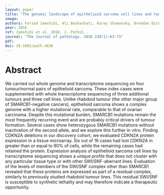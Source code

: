 ```yaml
---
layout: paper
title: "The genomic landscape of epithelioid sarcoma cell lines and tumours."
image: 
authors: Farzad Jamshidi, Ali Bashashati, Karey Shumansky, Brendan Dickson, Nalan Gokgoz, Jay S Wunder, Irene L Andrulis, Alexander J Lazar, Sohrab P Shah, David G Huntsman, Torsten O Nielsen
year: 2016
ref: Jamshidi et al. 2016. J. Pathol..
journal: "The Journal of pathology. 2016 238(1):63-73"
pdf: 
doi: 10.1002/path.4636
---
```


# Abstract

We carried out whole genome and transcriptome sequencing on four tumour/normal pairs of epithelioid sarcoma. These index cases were supplemented with whole transcriptome sequencing of three additional tumours and three cell lines. Unlike rhabdoid tumour (the other major group of SMARCB1-negative cancers), epithelioid sarcoma shows a complex genome with a higher mutational rate, comparable to that of ovarian carcinoma. Despite this mutational burden, SMARCB1 mutations remain the most frequently recurring event and are probably critical drivers of tumour formation. Several cases show heterozygous SMARCB1 mutations without inactivation of the second allele, and we explore this further in vitro. Finding CDKN2A deletions in our discovery cohort, we evaluated CDKN2A protein expression in a tissue microarray. Six out of 16 cases had lost CDKN2A in greater than or equal to 90% of cells, while the remaining cases had retained the protein. Expression analysis of epithelioid sarcoma cell lines by transcriptome sequencing shows a unique profile that does not cluster with any particular tissue type or with other SWI/SNF-aberrant lines. Evaluation of the levels of members of the SWI/SNF complex other than SMARCB1 revealed that these proteins are expressed as part of a residual complex, similarly to previously studied rhabdoid tumour lines. This residual SWI/SNF is susceptible to synthetic lethality and may therefore indicate a therapeutic opportunity.

